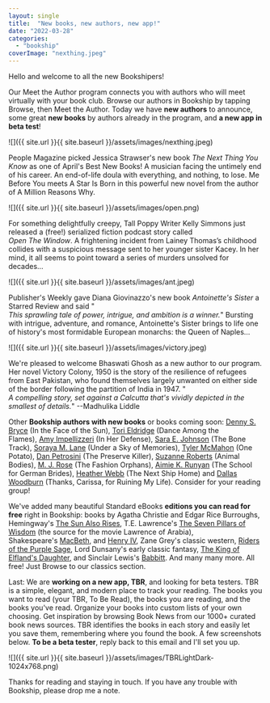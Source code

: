 ```yaml
---
layout: single
title:  "New books, new authors, new app!"
date: "2022-03-28"
categories: 
  - "bookship"
coverImage: "nexthing.jpeg"
---
```


Hello and welcome to all the new Bookshipers!

Our Meet the Author program connects you with authors who will meet virtually with your book club. Browse our authors in Bookship by tapping Browse, then Meet the Author. Today we have **new authors** to announce, some great **new books** by authors already in the program, and **a new app in beta test**!

![]({{ site.url }}{{ site.baseurl }}/assets/images/nexthing.jpeg)

People Magazine picked Jessica Strawser's new book _The Next Thing You Know_ as one of April's Best New Books! A musician facing the untimely end of his career. An end-of-life doula with everything, and nothing, to lose. Me Before You meets A Star Is Born in this powerful new novel from the author of A Million Reasons Why.

![]({{ site.url }}{{ site.baseurl }}/assets/images/open.png)

For something delightfully creepy, Tall Poppy Writer Kelly Simmons just released a (free!) serialized fiction podcast story called  
_Open The Window_. A frightening incident from Lainey Thomas’s childhood collides with a suspicious message sent to her younger sister Kacey. In her mind, it all seems to point toward a series of murders unsolved for decades…

![]({{ site.url }}{{ site.baseurl }}/assets/images/ant.jpeg)

Publisher's Weekly gave Diana Giovinazzo's new book _Antoinette's Sister_ a Starred Review and said "  
_This sprawling tale of power, intrigue, and ambition is a winner._" Bursting with intrigue, adventure, and romance, Antoinette's Sister brings to life one of history's most formidable European monarchs: the Queen of Naples…

![]({{ site.url }}{{ site.baseurl }}/assets/images/victory.jpeg)

We're pleased to welcome Bhaswati Ghosh as a new author to our program. Her novel Victory Colony, 1950 is the story of the resilience of refugees from East Pakistan, who found themselves largely unwanted on either side of the border following the partition of India in 1947. "  
_A compelling story, set against a Calcutta that's vividly depicted in the smallest of details._" --Madhulika Liddle

Other **Bookship authors with new books** or books coming soon: [Denny S. Bryce](http://email.mg.thehawaiiproject.com/c/eJx1TstuhCAU_RrdDeGhYhcsZmqadNFu2h8AuQj1AQEmxr-vzqTumtzcnNxzz0OLqjJKlU5QTClmtCU1w6xFsm4r3oMipIFKaygqPA8oW7Bylc6F6H-gz6j3c2mFNg01CoBqxRh-YQobwC2vG8aNqklbTsLmHFLBrgV922dyy5iQ8n5M1gUZwmG03ztYlu0L3eLWQxnFh4wjWmUe3ZLI3mCYpZsemfN26e8p-_miZZai4LeCUjjo7y3Ajh9R9C_hE9Y0Qc4QD4q-7juC1G4Z3rvns5FTgieT_an_t8Bpc08QnT4FhNcH5t0v4DtqgA) (In the Face of the Sun), [Tori Eldridge](http://email.mg.thehawaiiproject.com/c/eJx1TstugzAQ_Bq4BfkZ4OBD27RSD-0pP7DgBVwMtmxHKH9fk6jcKq1Wo52dh1ZCDF1XGsUIY4SzhkpOeFOBbETdY0fpGYXWWAiyjFWacIINjPHB_WCfqt4t5aR4TQTHlrSSMDnws-xIj9mL05ZSCaS0akrJx4K_FOwjjzXrHKvOuTlOxoP3u1G-X10w71YHo0csg_qCMFcbpNmskeYG4wLGPjKX-6m_xeSWk4YEqqhfC8Zwp693jxk_othfwjdu0WJKGHaKveUdELRZx8_L83kAG_HJJHfo_y1w2Nwi5raHgNZyx_XlF6iRaWk) (Dance Among the Flames), [Amy Impellizzeri](http://email.mg.thehawaiiproject.com/c/eJx1TstugzAQ_Bq4BflFcA8c0kaVcmhP_YE1XoKDjS3bESJfX0hUbpVWq9HOzkO3QvRKlaZlhDHCmaQ1J1xWUEvRdKgoPaLQGgtB3LXKAw4wgzEh-ht2ueq8K4e211x2EiWpj8iVeiNEQcd7KjlQJTQpbTvkHFLBTwX7XMeaaUyV8n5MgwkQwma03k9uubiA1prHA6MpY_sFcaxmyKOZEl1LXB0Y-4x1y6G7p-zdQUOGtmjeC8Zwo3-WgCt-prG_kG-ck8WcMW4U-1h3RNBmul7Or-cebMIXk_2u_7fAbnNPa1W9C2hTb7g5_wLSgWxS) (In Her Defense), [Sara E. Johnson](http://email.mg.thehawaiiproject.com/c/eJx1TklOxDAQfE1yG8tLFnPIARiQQIILfKAdd2KTxZbtUTS_x5kRuSG1WqWurkV3VTUoVdqOU86p4JLVggpJoJZV26NirMFKaywquowkGTSwgbU-uB_sE-ndUppONVSLphmkEA_AWyo1H3ohafZA1EyVc2dS8rEQjwV_zTPbdYpEOTdFYz14vxvl-xcEeCHvzqzRrWXoPiBMZIM02TWyXGFcwM630OV66i8xueWkIUFXtE8F57jT31ePGd-y-F_EJ25xxpQw7BR_zjsgaLuOb-f78wBzxDuT3KH_t8Bhc4kYrD4ErK133J5_AezeaoY) (The Bone Track), [Soraya M. Lane](http://email.mg.thehawaiiproject.com/c/eJx1TslugzAQ_Rq4xcILmBw4pI0qVWp6aX9gbA_gstiyHSH-vpCo3CqNRk_z5i2mEaJVKrcNKxgrOKtpyQteEyhrITUqSisUxmAmiqkjqcceFrDWB_eDOhHtprxvFOWaCUElZarUSmpe1ef6rKpK0FafIR-bPiUfM37J2Ns2o52HSJRzQ-ytB-93o-3-5QKscCMfMGMemhuEgSyQBjtHujXoJrDjI3NaT_oek5tOBhI0mXzJGMOd_l49bvgRxf4SPnGJI6aEYafY67YDgrFz9359PrcwRnwyyR36fwscNveIwZpDQGW5Y3n9BTq9aeY) (Under a Sky of Memories), [Tyler McMahon](http://email.mg.thehawaiiproject.com/c/eJx1TstugzAQ_Bq4BZm1KXDgkDaq1AM95QcWe8EuD1u2I8TfFxKVW6XVarSz81CNEH3XpaYBBsA4VHnBGa8yLCpRSury_I2EUpQINg9Z1KRxRWOctz8kYybtnOoGu4opJgXxqi94BUwQsK6sqRCigLpOp0bH6ELCrwl87jOZZQxZZ-0YtHHo3GG03-_bRL6VLWq7pL5p0Y_ZinE0S8j3BsOMZnpmzttFPkK080VhxCYp3xMAOuj75mjHzyj4S_imNUwUI_mDgo99e0JlluHr9nrucQr0YqI99f8WOG0egbxRpyAviwOXt19NuGoA) (One Potato), [Dan Petrosini](http://email.mg.thehawaiiproject.com/c/eJx1TslqwzAQ_Rr7FqPNlXrQIa0p5JDSQ39gZI1t1YuEpGDy97UT6lthGB7z5i1WC9EZUzrNCGOEM0VrTriqoFZCtmgofUFhLRaCzH2VBxxgBedC9D_Y5qr1czloAx2CsEqiIIZ0Sir5KhWxNeGEctGVkx5yDqng54J9bDO5ZUyV8X5MgwsQwm603RtYvjBHn9ziyqivEMdqhTy6JdGtQT-Dmx6Z8_3U3lL288lCBl3It4Ix3Onve8ANP6LYX8InrmnCnDHuFHvfdkSwbukvzfO5gynhk8n-0P9b4LC5JYzOHgIq6x3L5hfJwWp-) (The Preserve Killer), [Suzanne Roberts](http://email.mg.thehawaiiproject.com/c/eJx1Tk1PhDAQ_TVwW9IO7RYPHNSNiQc9qH9gSgeofLRpS8j664XdyM1kMnmZN-_D1EK0Wue2BgbASqi4LFlZFSgroRrSnJ9JGEOZYFNXpJ56XNFaH9w3Nalo3JT3tWhLJiWDttVMUgPMgOSKK1Mprtn5IR_rPiUfs_Ixg5dtRjsPsdDODbG3Hr3fjbb75_KD80wfTlNIMQ_1G4ahWDENdo5869BNaMdb6nQ9NUtMbjoZTFhn6ikDoJ3-unra8C0M_jLeaY0jpURhp-B524HQ2Ll7vdyfWxwj3ZnkDv2_BQ6bJVKw5hBwJXesLr9mFmsC) (Animal Bodies), [M. J. Rose](http://email.mg.thehawaiiproject.com/c/eJx1TstqwzAQ_Br7FiHLsqWLD01DoYX0UPoDK2ltq35ISAomf185ob4VlmWY2ZlZ03HeK1XajlHGaM1k1dS0lgQayYVGVVUtcmOw4HQZSBpxhA2s9cH9oE5Eu6Ucu-xiSmijZFtrSRuQSnFOhW7B9IJCOXdjSj4W9UvB3vLMdp0iUc5NcbQevN-DMn8lH-TLRSxDd4UwkQ3SZNdY5fZhATs_-pb7Sd9icsvJQIKuEOeCMdzl77vHjB817C_9E7c4Y0oYdom95h0QjF2H98vzuIc54lNJ7vD_-8ARc4sYrDkMlWh2LC6_mVNoiw) (The Fashion Orphans), [Aimie K. Runyan](http://email.mg.thehawaiiproject.com/c/eJx1Tk1rhDAQ_TV62xBjNF487HYplNIeSv_AJBk11ZiQRMR_X92l3grD8Jg370O3nHdS5qZllDFasqaoSlo2BKqGC4WyKGrkWmPGqe1JGnCAFYzxwf2gSkQ5mw9tx6TSAmqpsG6oErzStNQVMC1rLpXKp3ZIycesvGbsdZ_JzGMk0rkxDsaD94fRfr8aa_CdfC3zBnMe2g8II1khjWaOxV6ht2CmR6jdLmqJydmLhgRtJm4ZY3jQ35vHHT-y2F_EJ65xwpQwHBR72XdA0Gbu3-7P5w6miE8muVP_b4HTZokYjD4FhagOLO6_B91rlw) (The School for German Brides), [Heather Webb](http://email.mg.thehawaiiproject.com/c/eJx1TrtuhDAQ_BrTHcIPMFe4SHKKkiKpIqVe8AIOGFu2T-j-PuZOoYu0Wo12dh5aCTF0XWEUqxirOGtpzSvellC3QvbYUdqg0BqJqOxYpgkn2MAYH9wP9qnsnS0mNYgGz6Cxl8Ba2TXtuR64pIAoeQW6KRY1peQj4U-EveZZzDrHsnNujpPx4P1ulO9vCDkifGOuFNQHhLncIM1mjTQXGC2Y5R5pb6f-GpOzJw0JFJHPhDHc6a-bx4zvSewv4BO3uGBKGHaKveQdELRZx_fL43mAJeKDSe7Q_1vgsLlGDEYfAirrHcvLL8Ouaos) (The Next Ship Home) and [Dallas Woodburn](http://email.mg.thehawaiiproject.com/c/eJx1Tk1vhCAQ_TV6W4OAhR44bGua9NCemvQ8wKhUFAMYs_--upt6azKZvMyb92EV553WpVOUUEoYlXXDCJMVNJILg7qun5BbiwUnU1_lAQfYwLklhh80uTJhKgdltCHEaCbqjgiUqCVlDZeaPKPoNGWlV0POSyrYtaBv-3g3j6nSIYxpcAssy2G031vwHtJ3CFavcS6j-oA4Vhvk0c2p3jv0Ezh_T51uF7OmHKaLhQyqEC8FpXjQX7cFd3wPo38Zn7gljzljPCj6uu-IYN3cv7eP5w58wgeTw6n_t8BpsyaMzp6CWjQHFu0vFKFrow) (Thanks, Carissa, for Ruining My Life). Consider for your reading group!

We've added many beautiful Standard eBooks **editions you can read for free** right in Bookship: books by Agatha Christie and Edgar Rice Burroughs, Hemingway's [The Sun Also Rises](http://email.mg.thehawaiiproject.com/c/eJx1TstugzAQ_Bq4BeHFFDj40DaKlEjNpVXva3sBl4ct2xHK3xcSlVul1Wq0s_PQgvNWytQIyAHyAmpWFnlRZ1jWvFIkGXshrjUlPJ-6LPbU44LGOG9_SMVM2SnthQKu8rZuGSrVyIaBopKRbnTFi02fjqKP0YWkeE3gtM5o5iFk0toh9Mahc5vReof69Onh-n2xMvXiA_2QLRgHMwe2FugmNOMjcrof1C1EOx00RhRJ9ZYA0EZ_3R2t-JEEfwFXWsJIMZLfKHhftyfUZu7Ox-dzi2OgJxPtrv-3wG5zC-SN3gWsKjdcHX8BCdtpng), T.E. Lawrence's [The Seven Pillars of Wisdom](http://email.mg.thehawaiiproject.com/c/eJx1TstuwyAQ_Br7FgsWML5waBqlaqXmVPUOZm1TP0BAZOXvaydqbpVWq9HOzsMqzjtjSqeAABAGDRWMsKbSouGyRUNpjdxaLDiZ-yoPOOhVOxei_8E2V62fy0G1IAkILhmw1jbGShSio5zUpsaO16ac1JBzSAV7KeC8zeSWMVXG-zENLugQdqPtXp_fHGWX7w9vyqg-dRyrVefRLYluBfpZu-keOd8O7TVlPx-szloV8lgA4E5_3QJu-J4EfwEXXNOEOWPcKXjddkRt3dK_nx7PnZ4SPpjsn_p_Czxtrgmjs08BlWLH8vQLXINo9w) (the source for the movie Lawrence of Arabia), Shakespeare's [MacBeth](http://email.mg.thehawaiiproject.com/c/eJx1TstugzAQ_Bq4BdnGgDn4kDaNlErJqep9wQt2ediyHaH8fSFRuVVarUY7Ow8lOe-aJjWSEcZIzgQtcpKLDArBqxYbSkvkSmHCydRnUaOGBYxx3v5gG7PWTqmWVBAgVVGLmhAmWlLm2FGFpRC1KBVX6Sh1jC4k-TFh53VGMw8ha6wdgjYOnNuM1vvlfP3oitv3p21SL6_gh2yBOJg50LVAP4EZn5HT49DeQ7TTQUEEmVRvCWO40V8Phyt-JrG_gBsuYcQY0W8Ue1-3R1Bm7i-n13MHY8AXE-2u_7fAbnMP6I3aBbQqNlydfgH_Emim), and [Henry IV](http://email.mg.thehawaiiproject.com/c/eJx1TstqwzAQ_Br7FmNLsiUddEibFlpo6KH0vrLWtuqHhKRg8ve1E5pbYVmGnZ2HUYx1WudWkZKQkhJR1bSkooBaMN6irqoGmTGYsXLuizTgACtY64P7wTYVrZvzQYHsNAMpsOU1BUG05NBoISVlUJtG5pMaUvIxo8eMvG4z2WWMhXZujIP14P1utN3j58vImvP3u9N5UB8QxmKFNNolVluBfgY73SLn66G9xOTmg4EEKuNPGSG4019Xjxu-JZG_gDOuccKUMOwUed52QDB26d9O9-cOpoh3JrmH_t8CD5tLxGDNQ1Dxesf89AvzfWmS), Zane Grey's classic western, [Riders of the Purple Sage](http://email.mg.thehawaiiproject.com/c/eJx1TslqwzAQ_Rr7FmMtrnTRoW1ISaA5ld5H0thWvUhICiZ_XzuhvhWG4TFv3mIV563WpVO0prRmVJKG1UxW0EguDGpCXpBbiwWvp67KPfawgHMh-h80uTJ-KntlNWHMaLSNBC6oMJJxSQSTUre2NrQcVZ9zSAV7LehpndHNQ6q090PqXYAQNqPtfhL2Q16_L16XUX1CHKoF8uDmRNYC3QRufERO94O5peyng4UMqhBvBaW40V_3gCt-JNG_gCsuacScMW4UfV93RLBu7s7H53MLY8Ink_2u_7fAbnNLGJ3dBUQ0GxbHX8dXaWU), Lord Dunsany's early classic fantasy, [The King of Elfland's Daughter](http://email.mg.thehawaiiproject.com/c/eJx1TjtrwzAQ_jX2FiPJcuQMHtqGQgppl1K6nqSzrfohISkY__vKCfVWOI7jvqduOG-lzE3DCGOkZDWtSlLWBVQ1FwolpUfkWmPGydQVscceFjDGefuDKhbKTnnfnDTBk07MEpiqj0rUnJ60FELSFikR-dj0MbqQlU8Ze00zmnkIhbR2CL1x4NxmlP7V5fu6yo-vNytz31zBD8UCcTBzoKlAN4EZ75HTelC3EO100BChycRzxhhu8OfqMN33JPYX8I5LGDFG9BvEXtL2CNrM3eX8ILcwBnwg0e76fwvsNreA3uhdQEW13eL8C_U8aaE), and Sinclair Lewis's [Babbitt](http://email.mg.thehawaiiproject.com/c/eJx1TttqhDAQ_Rp9WzEXNT7kYdul0EJbCqXvk2SiqZeIidj9--ou9a0wDIc5cy5Gcm6VSp2kOaU5o4IULGcig0LwSqMipERuDCY8H5osttjCCs5Ns_9GHTPth7SVpAaFUIlKCCxzZWqtWW6RW16X2lqW9rKNcQoJOyf0aZvejV3IlPddaN0E07Qb7Xf187GY968Xr9JZvsLcZSvEzo2BbAWaAVx_ixyuJ72E6IeTgQgyqR4SSnGnP68TbviWRP8C3nANPcaI807Rx23PCMaNzfPl_myhD3hnoj_0_xY4bJaAszOHgFTFjqvLL-XNaq0). And many many more. All free! Just Browse to our classics section.

Last: We are **working on a new app, TBR**, and looking for beta testers. TBR is a simple, elegant, and modern place to track your reading. The books you want to read (your TBR, To Be Read), the books you are reading, and the books you've read. Organize your books into custom lists of your own choosing. Get inspiration by browsing Book News from our 1000+ curated book news sources. TBR identifies the books in each story and easily let you save them, remembering where you found the book. A few screenshots below. **To be a beta tester**, reply back to this email and I'll set you up.

![]({{ site.url }}{{ site.baseurl }}/assets/images/TBRLightDark-1024x768.png)

Thanks for reading and staying in touch. If you have any trouble with Bookship, please drop me a note.
